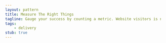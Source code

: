```yaml
---
layout: pattern
title: Measure The Right Things
tagline: Gauge your success by counting a metric. Website visitors is not a good metric.
tags:
    - delivery
stub: true
---
```

